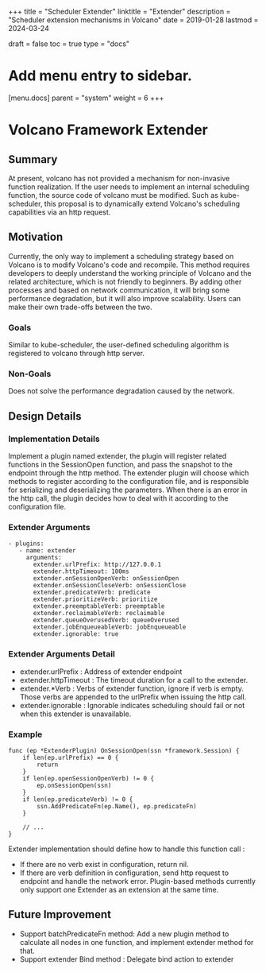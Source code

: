 +++
title = "Scheduler Extender"
linktitle = "Extender"
description = "Scheduler extension mechanisms in Volcano"
date = 2019-01-28
lastmod = 2024-03-24

draft = false
toc = true
type = "docs"

# Add menu entry to sidebar.
[menu.docs]
  parent = "system"
  weight = 6
+++

# Volcano Framework Extender
## Summary
  At present, volcano has not provided a mechanism for non-invasive function realization. If the user needs to implement an internal scheduling function, the source code of volcano must be modified.
  Such as kube-scheduler, this proposal is to dynamically extend Volcano's scheduling capabilities via an http request.
## Motivation
  Currently, the only way to implement a scheduling strategy based on Volcano is to modify Volcano's code and recompile.
  This method requires developers to deeply understand the working principle of Volcano and the related architecture, which is not friendly to beginners. 
  By adding other processes and based on network communication, it will bring some performance degradation, but it will also improve scalability. Users can make their own trade-offs between the two.
### Goals
  Similar to kube-scheduler, the user-defined scheduling algorithm is registered to volcano through http server.
### Non-Goals
  Does not solve the performance degradation caused by the network.

## Design Details
### Implementation Details
  Implement a plugin named extender, the plugin will register related functions in the SessionOpen function, and pass the snapshot to the endpoint through the http method.
  The extender plugin will choose which methods to register according to the configuration file, and is responsible for serializing and deserializing the parameters. When there is an error in the http call, the plugin decides how to deal with it according to the configuration file.
### Extender Arguments
```
- plugins:
   - name: extender
     arguments:
       extender.urlPrefix: http://127.0.0.1
       extender.httpTimeout: 100ms
       extender.onSessionOpenVerb: onSessionOpen
       extender.onSessionCloseVerb: onSessionClose
       extender.predicateVerb: predicate
       extender.prioritizeVerb: prioritize
       extender.preemptableVerb: preemptable
       extender.reclaimableVerb: reclaimable
       extender.queueOverusedVerb: queueOverused
       extender.jobEnqueueableVerb: jobEnqueueable
       extender.ignorable: true
```

### Extender Arguments Detail
  - extender.urlPrefix : Address of extender endpoint
  - extender.httpTimeout : The timeout duration for a call to the extender.
  - extender.*Verb : Verbs of extender function, ignore if verb is empty. Those verbs are appended to the urlPrefix when issuing the http call.  
  - extender.ignorable : Ignorable indicates scheduling should fail or not when this extender is unavailable.
 
### Example
```
func (ep *ExtenderPlugin) OnSessionOpen(ssn *framework.Session) {
    if len(ep.urlPrefix) == 0 {
        return
    }
    if len(ep.openSessionOpenVerb) != 0 {
        ep.onSessionOpen(ssn)
    }
    if len(ep.predicateVerb) != 0 {
        ssn.AddPredicateFn(ep.Name(), ep.predicateFn)
    }
    
    // ...
}
```
  Extender implementation should define how to handle this function call : 
  - If there are no verb exist in configuration, return nil.
  - If there are verb definition in configuration, send http request to endpoint and handle the network error.
  Plugin-based methods currently only support one Extender as an extension at the same time.
## Future Improvement
  - Support batchPredicateFn method: Add a new plugin method to calculate all nodes in one function, and implement extender method for that.
  - Support extender Bind method : Delegate bind action to extender

